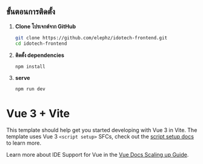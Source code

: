 ## ขั้นตอนการติดตั้ง

1. **Clone โปรเจกต์จาก GitHub**

   ```bash
   git clone https://github.com/elephz/idotech-frontend.git
   cd idotech-frontend
   ```

2. **ติดตั้ง dependencies**

   ```bash
   npm install
   ```

3. **serve**

   ```bash
   npm run dev
   ```

# Vue 3 + Vite

This template should help get you started developing with Vue 3 in Vite. The template uses Vue 3 `<script setup>` SFCs, check out the [script setup docs](https://v3.vuejs.org/api/sfc-script-setup.html#sfc-script-setup) to learn more.

Learn more about IDE Support for Vue in the [Vue Docs Scaling up Guide](https://vuejs.org/guide/scaling-up/tooling.html#ide-support).
